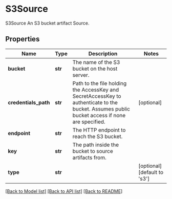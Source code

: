 # S3Source

S3Source  An S3 bucket artifact Source.
## Properties
Name | Type | Description | Notes
------------ | ------------- | ------------- | -------------
**bucket** | **str** | The name of the S3 bucket on the host server. | 
**credentials_path** | **str** | Path to the file holding the AccessKey and SecretAccessKey to authenticate to the bucket. Assumes public bucket access if none are specified. | [optional] 
**endpoint** | **str** | The HTTP endpoint to reach the S3 bucket. | 
**key** | **str** | The path inside the bucket to source artifacts from. | 
**type** | **str** |  | [optional] [default to 's3']

[[Back to Model list]](../README.md#documentation-for-models) [[Back to API list]](../README.md#documentation-for-api-endpoints) [[Back to README]](../README.md)


